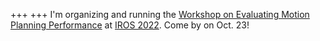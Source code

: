 +++
+++
I'm organizing and running the [Workshop on Evaluating Motion Planning Performance](https://motion-planning-workshop.kavrakilab.org/) at [IROS 2022](https://iros2022.org/). Come by on Oct. 23!
